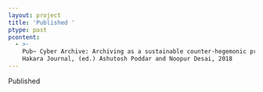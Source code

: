 ```yaml
---
layout: project
title: 'Published '
ptype: past
pcontent:
  - >-
    Pub~ Cyber Archive: Archiving as a sustainable counter-hegemonic practice,
    Hakara Journal, (ed.) Ashutosh Poddar and Noopur Desai, 2018
---
```

Published
